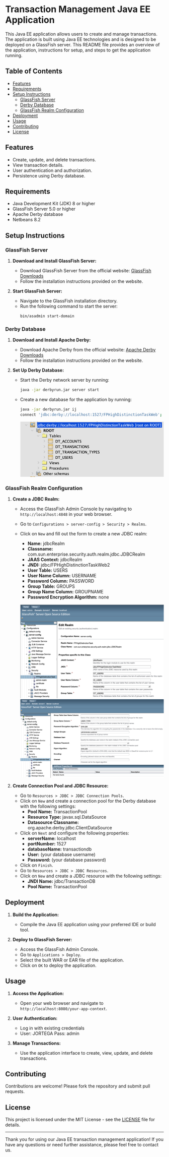 # Transaction Management Java EE Application

This Java EE application allows users to create and manage transactions. The application is built using Java EE technologies and is designed to be deployed on a GlassFish server. This README file provides an overview of the application, instructions for setup, and steps to get the application running.

## Table of Contents

- [Features](#features)
- [Requirements](#requirements)
- [Setup Instructions](#setup-instructions)
  - [GlassFish Server](#glassfish-server)
  - [Derby Database](#derby-database)
  - [GlassFish Realm Configuration](#glassfish-realm-configuration)
- [Deployment](#deployment)
- [Usage](#usage)
- [Contributing](#contributing)
- [License](#license)

## Features

- Create, update, and delete transactions.
- View transaction details.
- User authentication and authorization.
- Persistence using Derby database.

## Requirements

- Java Development Kit (JDK) 8 or higher
- GlassFish Server 5.0 or higher
- Apache Derby database
- Netbeans 8.2

## Setup Instructions

### GlassFish Server

1. **Download and Install GlassFish Server:**
   - Download GlassFish Server from the official website: [GlassFish Downloads](https://javaee.github.io/glassfish/download)
   - Follow the installation instructions provided on the website.

2. **Start GlassFish Server:**
   - Navigate to the GlassFish installation directory.
   - Run the following command to start the server:
     ```bash
     bin/asadmin start-domain
     ```

### Derby Database

1. **Download and Install Apache Derby:**
   - Download Apache Derby from the official website: [Apache Derby Downloads](https://db.apache.org/derby/derby_downloads.html)
   - Follow the installation instructions provided on the website.

2. **Set Up Derby Database:**
   - Start the Derby network server by running:
     ```bash
     java -jar derbyrun.jar server start
     ```
   - Create a new database for the application by running:
     ```bash
     java -jar derbyrun.jar ij
     connect 'jdbc:derby://localhost:1527/FPHighDistinctionTaskWeb';
     ```
      ![realm setup1](./project-artifacts/database.png)

### GlassFish Realm Configuration

1. **Create a JDBC Realm:**
   - Access the GlassFish Admin Console by navigating to `http://localhost:4848` in your web browser.
   - Go to `Configurations > server-config > Security > Realms`.
   - Click on `New` and fill out the form to create a new JDBC realm:
     - **Name:** jdbcRealm
     - **Classname:** com.sun.enterprise.security.auth.realm.jdbc.JDBCRealm
     - **JAAS Context:** jdbcRealm
     - **JNDI:** jdbc/FPHighDistinctionTaskWeb2
     - **User Table:** USERS
     - **User Name Column:** USERNAME
     - **Password Column:** PASSWORD
     - **Group Table:** GROUPS
     - **Group Name Column:** GROUPNAME
     - **Password Encryption Algorithm:** none

      ![realm setup1](./project-artifacts/realm-setup1.png)
      ![realm setup2](./project-artifacts/realm-setup2.png)
      
2. **Create Connection Pool and JDBC Resource:**
   - Go to `Resources > JDBC > JDBC Connection Pools`.
   - Click on `New` and create a connection pool for the Derby database with the following settings:
     - **Pool Name:** TransactionPool
     - **Resource Type:** javax.sql.DataSource
     - **Datasource Classname:** org.apache.derby.jdbc.ClientDataSource
   - Click on `Next` and configure the following properties:
     - **serverName:** localhost
     - **portNumber:** 1527
     - **databaseName:** transactiondb
     - **User:** (your database username)
     - **Password:** (your database password)
   - Click on `Finish`.
   - Go to `Resources > JDBC > JDBC Resources`.
   - Click on `New` and create a JDBC resource with the following settings:
     - **JNDI Name:** jdbc/TransactionDB
     - **Pool Name:** TransactionPool

## Deployment

1. **Build the Application:**
   - Compile the Java EE application using your preferred IDE or build tool.

2. **Deploy to GlassFish Server:**
   - Access the GlassFish Admin Console.
   - Go to `Applications > Deploy`.
   - Select the built WAR or EAR file of the application.
   - Click on `OK` to deploy the application.

## Usage

1. **Access the Application:**
   - Open your web browser and navigate to `http://localhost:8080/your-app-context`.

2. **User Authentication:**
   - Log in with existing credentials
    - User: JORTEGA Pass: admin

3. **Manage Transactions:**
   - Use the application interface to create, view, update, and delete transactions.

## Contributing

Contributions are welcome! Please fork the repository and submit pull requests.

## License

This project is licensed under the MIT License - see the [LICENSE](LICENSE) file for details.

---

Thank you for using our Java EE transaction management application! If you have any questions or need further assistance, please feel free to contact us.
